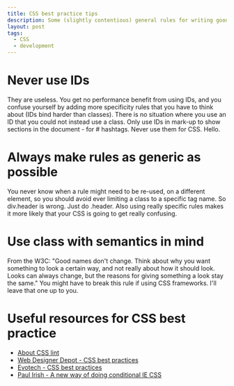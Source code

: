 ```yaml
---
title: CSS best practice tips
description: Some (slightly contentious) general rules for writing good CSS.
layout: post
tags:
  - CSS
  - development
---
```


Never use IDs
===

They are useless. You get no performance benefit from using IDs, and you confuse yourself by
adding more specificity rules that you have to think about (IDs bind harder than classes).
There is no situation where you use an ID that you could not instead use a class. Only use IDs
in mark-up to show sections in the document - for # hashtags. Never use them for CSS. Hello.

Always make rules as generic as possible
===

You never know when a rule might need to be re-used, on a different element, so you should avoid
ever limiting a class to a specific tag name. So div.header is wrong. Just do .header. Also
using really specific rules makes it more likely that your CSS is going to get really confusing.

Use class with semantics in mind
===

From the W3C: "Good names don't change. Think about why you want something to look a certain way,
and not really about how it should look. Looks can always change, but the reasons for giving
something a look stay the same." You might have to break this rule if using CSS frameworks.
I'll leave that one up to you.

Useful resources for CSS best practice
===

 - [About CSS lint](http://csslint.net/about.html)
 - [Web Designer Depot - CSS best practices](http://www.webdesignerdepot.com/2009/05/10-best-css-practices-to-improve-your-code/)
 - [Evotech - CSS best practices](http://www.evotech.net/blog/2007/04/css-best-practices/)
 - [Paul Irish - A new way of doing conditional IE CSS](http://paulirish.com/2008/conditional-stylesheets-vs-css-hacks-answer-neither/)
